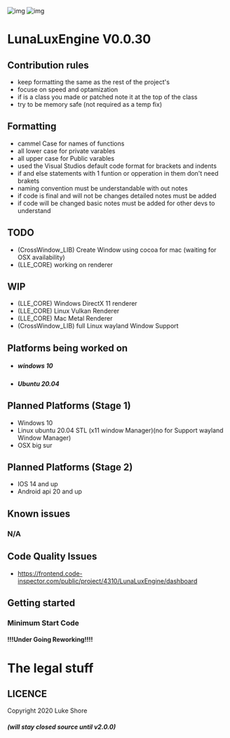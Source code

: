 ![img](https://www.code-inspector.com/project/4310/status/svg)  ![img](https://www.code-inspector.com/project/4310/score/svg)
# LunaLuxEngine V0.0.30

## Contribution rules

- keep formatting the same as the rest of the project's
- focuse on speed and optamization
- if is a class you made or patched note it at the top of the class
- try to be memory safe (not required as a temp fix)

## Formatting

- cammel Case for names of functions
- all lower case for private varables
- all upper case for Public varables
- used the Visual Studios default code format for brackets and indents
- if and else statements with 1 funtion or opperation in them don't need brakets
- naming convention must be understandable with out notes
- if code is final and will not be changes detailed notes must be added
- if code will be changed basic notes must be added for other devs to understand

## TODO
- (CrossWindow_LIB) Create Window using cocoa for mac (waiting for OSX availability)
- (LLE_CORE) working on renderer

## WIP
- (LLE_CORE) Windows DirectX 11 renderer
- (LLE_CORE) Linux Vulkan Renderer
- (LLE_CORE) Mac Metal Renderer
- (CrossWindow_LIB) full Linux wayland Window Support

## Platforms being worked on
- ##### windows 10
- ##### Ubuntu 20.04

## Planned Platforms (Stage 1)
 - Windows 10
 - Linux ubuntu 20.04 STL (x11 window Manager)(no for Support wayland Window Manager)
 - OSX big sur

## Planned Platforms (Stage 2)
 - IOS 14 and up
 - Android api 20 and up


## Known issues
### N/A

## Code Quality Issues
- https://frontend.code-inspector.com/public/project/4310/LunaLuxEngine/dashboard

## Getting started

### Minimum Start Code

#### !!!Under Going Reworking!!!!

# The legal stuff

## LICENCE
Copyright 2020 Luke Shore 
##### (will stay closed source until v2.0.0)